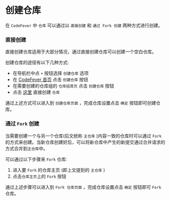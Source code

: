 # 创建仓库

在 `CodeFever` 中 `仓库` 可以通过以 `直接创建` 和 `通过 Fork 创建` 两种方式进行创建。

### 直接创建

直接创建仓库适用于大部分情况，通过直接创建仓库可以创建一个空白仓库。

创建仓库的途径有以下几种方式:

- 在导航栏中点 `+` 按钮选择 `创建仓库` 选项
- 在 [CodeFever 首页](/repositories) 点击 `创建仓库` 按钮
- 在需要创建的仓库组的 `仓库组首页` 点击 `创建仓库` 按钮
- 点击 [这里](/repositories/new) 直接创建 `仓库`

通过上述方式可以进入到 `创建仓库页面` ，完成仓库设置点击 `确定` 按钮即可创建仓库。

### 通过 `Fork` 创建

当需要创建一个与另一个仓库(后文统称 `主仓库` )内容一致的仓库时可以通过 `Fork` 的方式来创建。当新仓库创建好后，可以将新仓库中产生的新提交通过合并请求的方式合并到`主仓库`中。

可以通过以下步骤来 `Fork` 仓库:

1. 进入要 `Fork` 的仓库主页 (即上文提到的 `主仓库` )
2. 点击`仓库主页`上的 `Fork` 按钮

通过上述步骤可以进入到 `Fork 仓库页面` ，完成仓库设置点击 `确定` 按钮即可 `Fork` 仓库。
